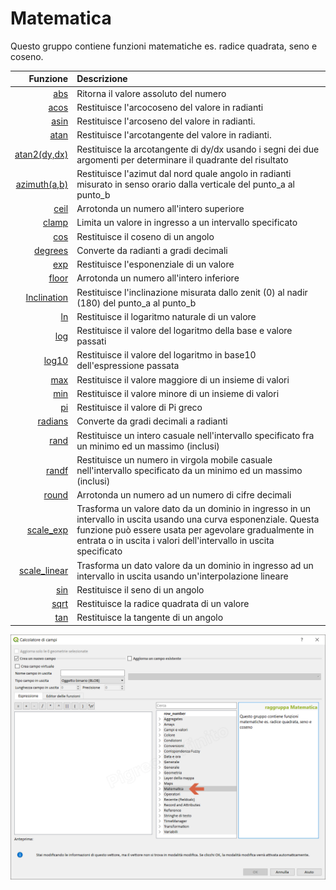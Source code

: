 # Matematica

Questo gruppo contiene funzioni matematiche es. radice quadrata, seno e coseno.

| Funzione  | Descrizione|
|----------:|:-----------|
|[abs](abs.md)|Ritorna il valore assoluto del numero|
|[acos](acos.md)|Restituisce l'arcocoseno del valore in radianti|
|[asin](asin.md)|Restituisce l'arcoseno del valore in radianti.|
|[atan](atan.md)|Restituisce l'arcotangente del valore in radianti.|
|[atan2(dy,dx)](atan2.md)|Restituisce la arcotangente di dy/dx usando i segni dei due argomenti per determinare il quadrante del risultato|
|[azimuth(a,b)](azimuth.md)|Restituisce l'azimut dal nord quale angolo in radianti misurato in senso orario dalla verticale del punto_a al punto_b|
|[ceil](ceil.md)|Arrotonda un numero all'intero superiore|
|[clamp](clamp.md)|Limita un valore in ingresso a un intervallo specificato|
|[cos](cos.md)|Restituisce il coseno di un angolo|
|[degrees](degrees.md)|Converte da radianti a gradi decimali|
|[exp](exp.md)|Restituisce l'esponenziale di un valore|
|[floor](floor.md)|Arrotonda un numero all'intero inferiore|
|[Inclination](Inclination.md)| Restituisce l'inclinazione misurata dallo zenit (0) al nadir (180) del punto_a al punto_b|
|[ln](ln.md)|Restituisce il logaritmo naturale di un valore|
|[log](log.md)|Restituisce il valore del logaritmo della base e valore passati|
|[log10](log10.md)|Restituisce il valore del logaritmo in base10 dell'espressione passata|
|[max](max.md)|Restituisce il valore maggiore di un insieme di valori|
|[min](min.md)|Restituisce il valore minore di un insieme di valori|
|[pi](pi.md)|Restituisce il valore di Pi greco|
|[radians](radians.md)|Converte da gradi decimali a radianti|
|[rand](rand.md)|Restituisce un intero casuale nell'intervallo specificato fra un minimo ed un massimo (inclusi)|
|[randf](randf.md)|Restituisce un numero in virgola mobile casuale nell'intervallo specificato da un minimo ed un massimo (inclusi)|
|[round](round.md)|Arrotonda un numero ad un numero di cifre decimali|
|[scale_exp](scale_exp.md)|Trasforma un valore dato da un dominio in ingresso in un intervallo in uscita usando una curva esponenziale. Questa funzione può essere usata per agevolare gradualmente in entrata o in uscita i valori dell'intervallo in uscita specificato|
|[scale_linear](scale_linear.md)|Trasforma un dato valore da un dominio in ingresso ad un intervallo in uscita usando un'interpolazione lineare|
|[sin](sin.md)|Restituisce il seno di un angolo|
|[sqrt](sqrt.md)|Restituisce la radice quadrata di un valore|
|[tan](tan.md)|Restituisce la tangente di un angolo|

![](../../img/matematica/gruppo_matematica1.png)
